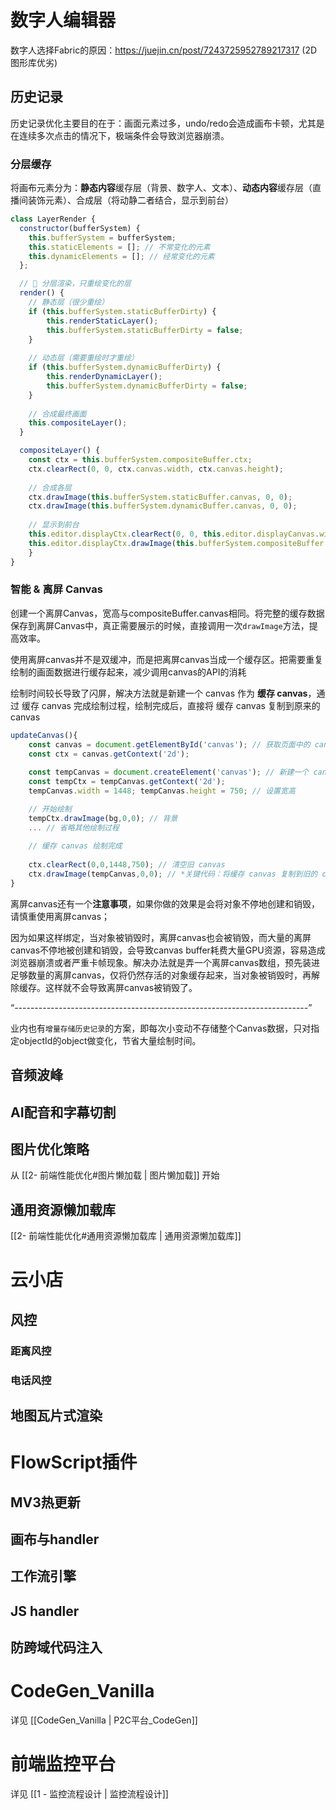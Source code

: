 
# 数字人编辑器

数字人选择Fabric的原因：https://juejin.cn/post/7243725952789217317  (2D图形库优劣)

## 历史记录
历史记录优化主要目的在于：画面元素过多，undo/redo会造成画布卡顿，尤其是在连续多次点击的情况下，极端条件会导致浏览器崩溃。

### 分层缓存
将画布元素分为：**静态内容**缓存层（背景、数字人、文本）、**动态内容**缓存层（直播间装饰元素）、合成层（将动静二者结合，显示到前台）
```js
class LayerRender {
  constructor(bufferSystem) {
	this.bufferSystem = bufferSystem;
	this.staticElements = []; // 不常变化的元素
	this.dynamicElements = []; // 经常变化的元素
  };

  // 🌟 分层渲染，只重绘变化的层
  render() {
	// 静态层（很少重绘）
	if (this.bufferSystem.staticBufferDirty) {
		this.renderStaticLayer();
		this.bufferSystem.staticBufferDirty = false;
	}
	
	// 动态层（需要重绘时才重绘）
	if (this.bufferSystem.dynamicBufferDirty) {
		this.renderDynamicLayer();
		this.bufferSystem.dynamicBufferDirty = false;
	}
	
	// 合成最终画面
	this.compositeLayer();
  }

  compositeLayer() {
    const ctx = this.bufferSystem.compositeBuffer.ctx;
    ctx.clearRect(0, 0, ctx.canvas.width, ctx.canvas.height);
        
	// 合成各层
	ctx.drawImage(this.bufferSystem.staticBuffer.canvas, 0, 0);
	ctx.drawImage(this.bufferSystem.dynamicBuffer.canvas, 0, 0);
        
	// 显示到前台
	this.editor.displayCtx.clearRect(0, 0, this.editor.displayCanvas.width, this.editor.displayCanvas.height);
	this.editor.displayCtx.drawImage(this.bufferSystem.compositeBuffer.canvas, 0, 0);
    }
}
```

### 智能 & 离屏 Canvas
创建一个离屏Canvas，宽高与compositeBuffer.canvas相同。将完整的缓存数据保存到离屏Canvas中，真正需要展示的时候，直接调用一次`drawImage`方法，提高效率。

使用离屏canvas并不是双缓冲，而是把离屏canvas当成一个缓存区。把需要重复绘制的画面数据进行缓存起来，减少调用canvas的API的消耗

绘制时间较长导致了闪屏，解决方法就是新建一个 canvas 作为 **缓存 canvas**，通过 缓存 canvas 完成绘制过程，绘制完成后，直接将 缓存 canvas 复制到原来的 canvas
```js
updateCanvas(){
    const canvas = document.getElementById('canvas'); // 获取页面中的 canvas
    const ctx = canvas.getContext('2d');
    
    const tempCanvas = document.createElement('canvas'); // 新建一个 canvas 作为缓存 canvas
    const tempCtx = tempCanvas.getContext('2d');
    tempCanvas.width = 1448; tempCanvas.height = 750; // 设置宽高

    // 开始绘制
    tempCtx.drawImage(bg,0,0); // 背景
    ... // 省略其他绘制过程
    
    // 缓存 canvas 绘制完成
    
    ctx.clearRect(0,0,1448,750); // 清空旧 canvas
    ctx.drawImage(tempCanvas,0,0); // *关键代码：将缓存 canvas 复制到旧的 canvas
}
```

离屏canvas还有一个**注意事项**，如果你做的效果是会将对象不停地创建和销毁，请慎重使用离屏canvas；

因为如果这样绑定，当对象被销毁时，离屏canvas也会被销毁，而大量的离屏canvas不停地被创建和销毁，会导致canvas buffer耗费大量GPU资源，容易造成浏览器崩溃或者严重卡帧现象。解决办法就是弄一个离屏canvas数组，预先装进足够数量的离屏canvas，仅将仍然存活的对象缓存起来，当对象被销毁时，再解除缓存。这样就不会导致离屏canvas被销毁了。

“-------------------------------------------------------------------------”

业内也有`增量存储历史记录`的方案，即每次小变动不存储整个Canvas数据，只对指定objectId的object做变化，节省大量绘制时间。
## 音频波峰
## AI配音和字幕切割
## 图片优化策略
从 [[2- 前端性能优化#图片懒加载 | 图片懒加载]] 开始
## 通用资源懒加载库
[[2- 前端性能优化#通用资源懒加载库 | 通用资源懒加载库]]
# 云小店
## 风控
### 距离风控
### 电话风控
## 地图瓦片式渲染

# FlowScript插件
## MV3热更新
## 画布与handler
## 工作流引擎
## JS handler
## 防跨域代码注入
# CodeGen_Vanilla
详见 [[CodeGen_Vanilla | P2C平台_CodeGen]]
# 前端监控平台
详见 [[1 - 监控流程设计 | 监控流程设计]]